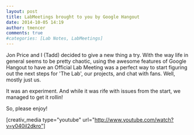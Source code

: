```yaml
---
layout: post
title: LabMeetings brought to you by Google Hangout
date: 2014-10-05 14:19
author: tmencer
comments: true
#categories: [Lab Notes, LabMeetings]
---
```

Jon Price and I (Tadd) decided to give a new thing a try. With the way life in general seems to be pretty chaotic, using the awesome features of Google Hangout to have an Official Lab Meeting was a perfect way to start figuring out the next steps for 'The Lab', our projects, and chat with fans. Well, mostly just us.

It was an experiment. And while it was rife with issues from the start, we managed to get it rollin!

So, please enjoy!

[creativ_media type="youtube" url="http://www.youtube.com/watch?v=y040il2dkro"]
